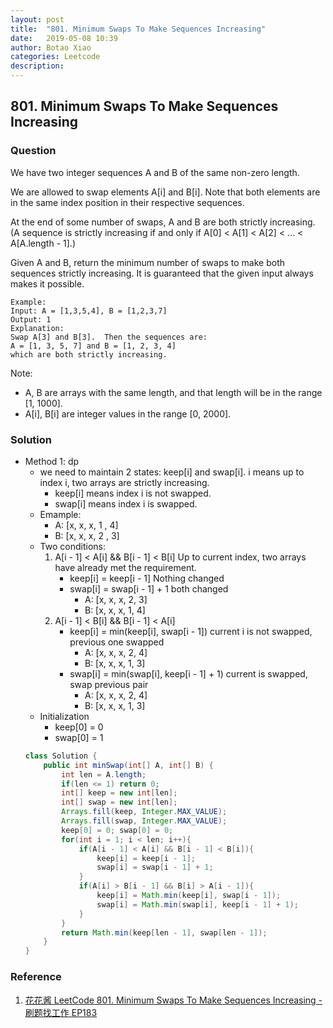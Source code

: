 ```yaml
---
layout: post
title:  "801. Minimum Swaps To Make Sequences Increasing"
date:   2019-05-08 10:39
author: Botao Xiao
categories: Leetcode
description:
---
```

## 801. Minimum Swaps To Make Sequences Increasing

### Question
We have two integer sequences A and B of the same non-zero length.

We are allowed to swap elements A[i] and B[i].  Note that both elements are in the same index position in their respective sequences.

At the end of some number of swaps, A and B are both strictly increasing.  (A sequence is strictly increasing if and only if A[0] < A[1] < A[2] < ... < A[A.length - 1].)

Given A and B, return the minimum number of swaps to make both sequences strictly increasing.  It is guaranteed that the given input always makes it possible.

```
Example:
Input: A = [1,3,5,4], B = [1,2,3,7]
Output: 1
Explanation: 
Swap A[3] and B[3].  Then the sequences are:
A = [1, 3, 5, 7] and B = [1, 2, 3, 4]
which are both strictly increasing.
```

Note:
* A, B are arrays with the same length, and that length will be in the range [1, 1000].
* A[i], B[i] are integer values in the range [0, 2000].

### Solution
* Method 1: dp
    * we need to maintain 2 states: keep[i] and swap[i]. i means up to index i, two arrays are strictly increasing.
        * keep[i] means index i is not swapped.
        * swap[i] means index i is swapped.
    * Emample:
        * A: [x, x, x, 1 , 4]
        * B: [x, x, x, 2 , 3]
    * Two conditions:
        1. A[i - 1] < A[i] && B[i - 1] < B[i] Up to current index, two arrays have already met the requirement.
            * keep[i] = keep[i - 1]  Nothing changed
            * swap[i] = swap[i - 1] + 1 both changed
                * A: [x, x, x, 2, 3]
                * B: [x, x, x, 1, 4]
        2. A[i - 1] < B[i] && B[i - 1] < A[i]
            * keep[i] = min(keep[i], swap[i - 1])   current i is not swapped, previous one swapped
                * A: [x, x, x, 2, 4]
                * B: [x, x, x, 1, 3]
            * swap[i] = min(swap[i], keep[i - 1] + 1)   current is swapped, swap previous pair
                * A: [x, x, x, 2, 4]
                * B: [x, x, x, 1, 3]
    * Initialization
        * keep[0] = 0
        * swap[0] = 1
    ```Java
    class Solution {
        public int minSwap(int[] A, int[] B) {
            int len = A.length;
            if(len <= 1) return 0;
            int[] keep = new int[len];
            int[] swap = new int[len];
            Arrays.fill(keep, Integer.MAX_VALUE);
            Arrays.fill(swap, Integer.MAX_VALUE);
            keep[0] = 0; swap[0] = 0;
            for(int i = 1; i < len; i++){
                if(A[i - 1] < A[i] && B[i - 1] < B[i]){
                    keep[i] = keep[i - 1];
                    swap[i] = swap[i - 1] + 1;
                }
                if(A[i] > B[i - 1] && B[i] > A[i - 1]){
                    keep[i] = Math.min(keep[i], swap[i - 1]);
                    swap[i] = Math.min(swap[i], keep[i - 1] + 1);
                }
            }
            return Math.min(keep[len - 1], swap[len - 1]);
        }
    }
    ```

### Reference
1. [花花酱 LeetCode 801. Minimum Swaps To Make Sequences Increasing - 刷题找工作 EP183](https://www.youtube.com/watch?v=__yxFFRQAl8)
